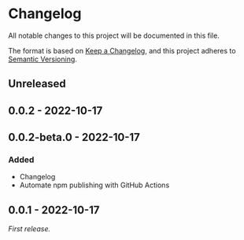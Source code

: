 # Changelog

All notable changes to this project will be documented in this file.

The format is based on [Keep a Changelog](https://keepachangelog.com/en/1.0.0/),
and this project adheres to [Semantic Versioning](https://semver.org/spec/v2.0.0.html).

## Unreleased

## 0.0.2 - 2022-10-17

## 0.0.2-beta.0 - 2022-10-17
### Added
- Changelog
- Automate npm publishing with GitHub Actions

## 0.0.1 - 2022-10-17
_First release._
